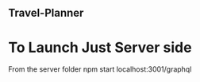 ## Travel-Planner

# To Launch Just Server side
From the server folder npm start  localhost:3001/graphql